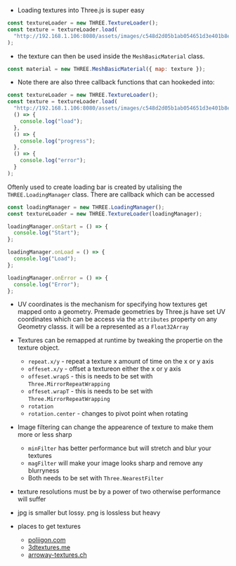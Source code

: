 ---
---

- Loading textures into Three.js is super easy

```js
const textureLoader = new THREE.TextureLoader();
const texture = textureLoader.load(
  "http://192.168.1.106:8080/assets/images/c548d2d05b1ab054651d3e401b8e4ede.jpg"
);
```

- the texture can then be used inside the `MeshBasicMaterial` class.

```js
const material = new THREE.MeshBasicMaterial({ map: texture });
```

- Note there are also three callback functions that can hookeded into:

```js
const textureLoader = new THREE.TextureLoader();
const texture = textureLoader.load(
  "http://192.168.1.106:8080/assets/images/c548d2d05b1ab054651d3e401b8e4ede.jpg",
  () => {
    console.log("load");
  },
  () => {
    console.log("progress");
  },
  () => {
    console.log("error");
  }
);
```

Oftenly used to create loading bar is created by utalising the `THREE.LoadingManager` class. There are callback which can be accessed

```js
const loadingManager = new THREE.LoadingManager();
const textureLoader = new THREE.TextureLoader(loadingManager);

loadingManager.onStart = () => {
  console.log("Start");
};

loadingManager.onLoad = () => {
  console.log("Load");
};

loadingManager.onError = () => {
  console.log("Error");
};
```

- UV coordinates is the mechanism for specifying how textures get mapped onto a geometry. Premade geometries by Three.js have set UV coordinates which can be access via the `attributes` property on any Geometry classs. it will be a represented as a `Float32Array`

- Textures can be remapped at runtime by tweaking the propertie on the texture object.

  - `repeat.x/y` - repeat a texture x amount of time on the x or y axis
  - `offeset.x/y` - offset a textureon either the x or y axis
  - `offeset.wrapS` - this is needs to be set with `Three.MirrorRepeatWrapping`
  - `offeset.wrapT` - this is needs to be set with `Three.MirrorRepeatWrapping`
  - `rotation`
  - `rotation.center` - changes to pivot point when rotating

- Image filtering can change the appearence of texture to make them more or less sharp

  - `minFilter` has better performance but will stretch and blur your textures
  - `magFilter` will make your image looks sharp and remove any blurryness
  - Both needs to be set with `Three.NearestFilter`

- texture resolutions must be by a power of two otherwise performance will suffer

- jpg is smaller but lossy. png is lossless but heavy

- places to get textures
  - [poliigon.com](poliigon.com)
  - [3dtextures.me](3dtextures.me)
  - [arroway-textures.ch](arroway-textures.ch)
